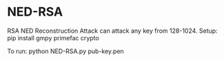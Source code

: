 # NED-RSA
RSA NED Reconstruction Attack can attack any key from 128-1024.
Setup: pip install gmpy primefac crypto

To run:
  python NED-RSA.py pub-key.pen
